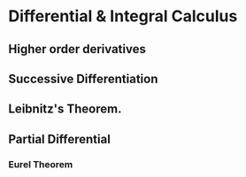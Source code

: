 # Differential & Integral Calculus

## Higher order derivatives
## Successive Differentiation
## Leibnitz's Theorem.
## Partial Differential
### Eurel Theorem